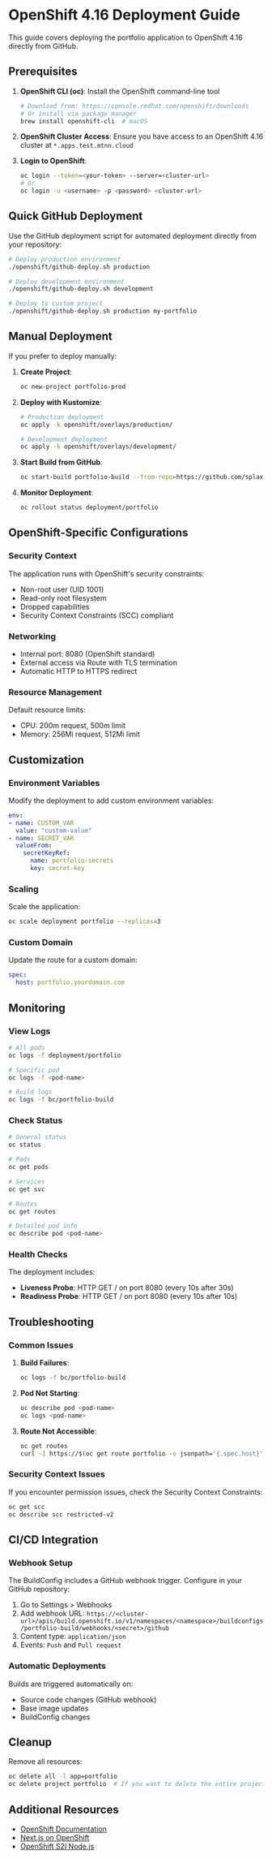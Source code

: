 # OpenShift 4.16 Deployment Guide

This guide covers deploying the portfolio application to OpenShift 4.16 directly from GitHub.

## Prerequisites

1. **OpenShift CLI (oc)**: Install the OpenShift command-line tool

   ```bash
   # Download from: https://console.redhat.com/openshift/downloads
   # Or install via package manager
   brew install openshift-cli  # macOS
   ```

2. **OpenShift Cluster Access**: Ensure you have access to an OpenShift 4.16 cluster at `*.apps.test.mtnn.cloud`

3. **Login to OpenShift**:

   ```bash
   oc login --token=<your-token> --server=<cluster-url>
   # Or
   oc login -u <username> -p <password> <cluster-url>
   ```

## Quick GitHub Deployment

Use the GitHub deployment script for automated deployment directly from your repository:

```bash
# Deploy production environment
./openshift/github-deploy.sh production

# Deploy development environment  
./openshift/github-deploy.sh development

# Deploy to custom project
./openshift/github-deploy.sh production my-portfolio
```

## Manual Deployment

If you prefer to deploy manually:

1. **Create Project**:

   ```bash
   oc new-project portfolio-prod
   ```

2. **Deploy with Kustomize**:

   ```bash
   # Production deployment
   oc apply -k openshift/overlays/production/
   
   # Development deployment
   oc apply -k openshift/overlays/development/
   ```

3. **Start Build from GitHub**:

   ```bash
   oc start-build portfolio-build --from-repo=https://github.com/splax-s/splax-portfolio.git --follow
   ```

4. **Monitor Deployment**:

   ```bash
   oc rollout status deployment/portfolio
   ```

## OpenShift-Specific Configurations

### Security Context

The application runs with OpenShift's security constraints:
- Non-root user (UID 1001)
- Read-only root filesystem
- Dropped capabilities
- Security Context Constraints (SCC) compliant

### Networking

- Internal port: 8080 (OpenShift standard)
- External access via Route with TLS termination
- Automatic HTTP to HTTPS redirect

### Resource Management

Default resource limits:
- CPU: 200m request, 500m limit
- Memory: 256Mi request, 512Mi limit

## Customization

### Environment Variables

Modify the deployment to add custom environment variables:

```yaml
env:
- name: CUSTOM_VAR
  value: "custom-value"
- name: SECRET_VAR
  valueFrom:
    secretKeyRef:
      name: portfolio-secrets
      key: secret-key
```

### Scaling

Scale the application:
```bash
oc scale deployment portfolio --replicas=3
```

### Custom Domain

Update the route for a custom domain:
```yaml
spec:
  host: portfolio.yourdomain.com
```

## Monitoring

### View Logs
```bash
# All pods
oc logs -f deployment/portfolio

# Specific pod
oc logs -f <pod-name>

# Build logs
oc logs -f bc/portfolio-build
```

### Check Status
```bash
# General status
oc status

# Pods
oc get pods

# Services
oc get svc

# Routes
oc get routes

# Detailed pod info
oc describe pod <pod-name>
```

### Health Checks

The deployment includes:
- **Liveness Probe**: HTTP GET / on port 8080 (every 10s after 30s)
- **Readiness Probe**: HTTP GET / on port 8080 (every 10s after 10s)

## Troubleshooting

### Common Issues

1. **Build Failures**:
   ```bash
   oc logs -f bc/portfolio-build
   ```

2. **Pod Not Starting**:
   ```bash
   oc describe pod <pod-name>
   oc logs <pod-name>
   ```

3. **Route Not Accessible**:
   ```bash
   oc get routes
   curl -I https://$(oc get route portfolio -o jsonpath='{.spec.host}')
   ```

### Security Context Issues

If you encounter permission issues, check the Security Context Constraints:
```bash
oc get scc
oc describe scc restricted-v2
```

## CI/CD Integration

### Webhook Setup

The BuildConfig includes a GitHub webhook trigger. Configure in your GitHub repository:
1. Go to Settings > Webhooks
2. Add webhook URL: `https://<cluster-url>/apis/build.openshift.io/v1/namespaces/<namespace>/buildconfigs/portfolio-build/webhooks/<secret>/github`
3. Content type: `application/json`
4. Events: `Push` and `Pull request`

### Automatic Deployments

Builds are triggered automatically on:
- Source code changes (GitHub webhook)
- Base image updates
- BuildConfig changes

## Cleanup

Remove all resources:
```bash
oc delete all -l app=portfolio
oc delete project portfolio  # If you want to delete the entire project
```

## Additional Resources

- [OpenShift Documentation](https://docs.openshift.com/container-platform/4.16/)
- [Next.js on OpenShift](https://developers.redhat.com/articles/2021/09/21/deploy-nextjs-app-red-hat-openshift)
- [OpenShift S2I Node.js](https://github.com/sclorg/s2i-nodejs-container)

